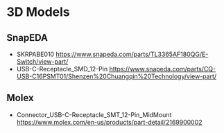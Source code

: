 # 3D Models

## SnapEDA

- SKRPABE010 https://www.snapeda.com/parts/TL3365AF180QG/E-Switch/view-part/
- USB-C-Receptacle_SMD_12-Pin https://www.snapeda.com/parts/CQ-USB-C16PSMT01/Shenzen%20Chuangqin%20Technology/view-part/

## Molex

- Connector_USB-C-Receptacle_SMT_12-Pin_MidMount https://www.molex.com/en-us/products/part-detail/2169900002
